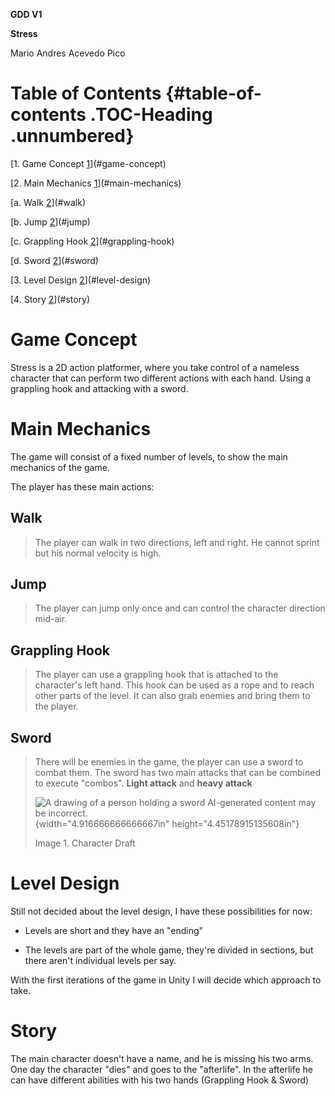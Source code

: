 **GDD V1**

**Stress**

Mario Andres Acevedo Pico

# Table of Contents {#table-of-contents .TOC-Heading .unnumbered}

[1. Game Concept [1](#game-concept)](#game-concept)

[2. Main Mechanics [1](#main-mechanics)](#main-mechanics)

[a. Walk [2](#walk)](#walk)

[b. Jump [2](#jump)](#jump)

[c. Grappling Hook [2](#grappling-hook)](#grappling-hook)

[d. Sword [2](#sword)](#sword)

[3. Level Design [2](#level-design)](#level-design)

[4. Story [2](#story)](#story)

# Game Concept

Stress is a 2D action platformer, where you take control of a nameless
character that can perform two different actions with each hand. Using a
grappling hook and attacking with a sword.

# Main Mechanics

The game will consist of a fixed number of levels, to show the main
mechanics of the game.

The player has these main actions:

## Walk

> The player can walk in two directions, left and right. He cannot
> sprint but his normal velocity is high.

## Jump

> The player can jump only once and can control the character direction
> mid-air.

## Grappling Hook

> The player can use a grappling hook that is attached to the
> character's left hand. This hook can be used as a rope and to reach
> other parts of the level. It can also grab enemies and bring them to
> the player.

## Sword

> There will be enemies in the game, the player can use a sword to
> combat them. The sword has two main attacks that can be combined to
> execute "combos". **Light attack** and **heavy attack**
>
> ![A drawing of a person holding a sword AI-generated content may be
> incorrect.](./image1.png){width="4.916666666666667in"
> height="4.45178915135608in"}
>
> Image 1. Character Draft

# Level Design

Still not decided about the level design, I have these possibilities for
now:

-   Levels are short and they have an "ending"

-   The levels are part of the whole game, they're divided in sections,
    but there aren't individual levels per say.

With the first iterations of the game in Unity I will decide which
approach to take.

# Story

The main character doesn't have a name, and he is missing his two arms.
One day the character "dies" and goes to the "afterlife". In the
afterlife he can have different abilities with his two hands (Grappling
Hook & Sword)
